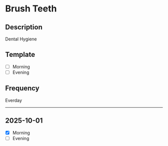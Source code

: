 # Brush Teeth

## Description

Dental Hygiene

## Template

- [ ] Morning
- [ ] Evening

## Frequency

Everday

---

## 2025-10-01

- [x] Morning
- [ ] Evening
